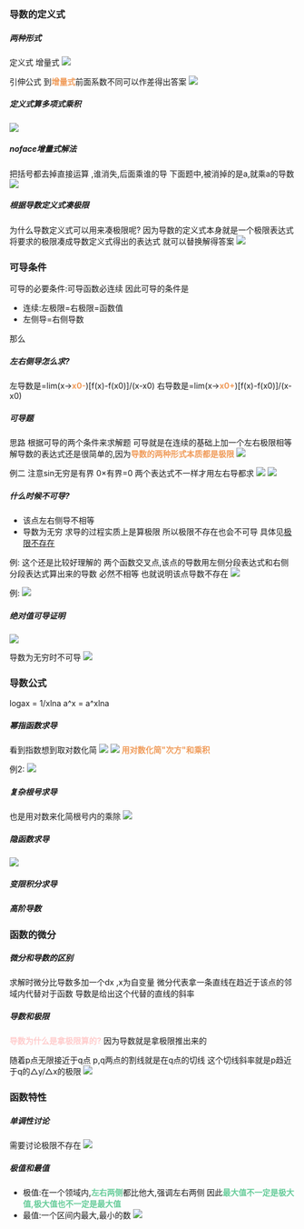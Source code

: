 
### 导数的定义式
##### 两种形式
定义式
增量式
![](img/Pasted%20image%2020221015185416.png)

引伸公式
到<font color=#F09B59 style=" font-weight:bold;">增量式</font>前面系数不同可以作差得出答案
![](img/Pasted%20image%2020221015185559.png)

##### 定义式算多项式乘积
![](img/Pasted%20image%2020221015185008.png)
##### noface增量式解法
把括号都去掉直接运算
,谁消失,后面乘谁的导
下面题中,被消掉的是a,就乘a的导数
![](img/Pasted%20image%2020221015185140.png)

##### 根据导数定义式凑极限
为什么导数定义式可以用来凑极限呢?
因为导数的定义式本身就是一个极限表达式
将要求的极限凑成导数定义式得出的表达式
就可以替换解得答案
![](img/Pasted%20image%2020221015184642.png)

### 可导条件
可导的必要条件:可导函数必连续
因此可导的条件是
* 连续:左极限=右极限=函数值
* 左侧导=右侧导数

那么
##### 左右侧导怎么求?
左导数是=lim(x-><font color=#F09B59 style=" font-weight:bold;">x0-</font>)[f(x)-f(x0)]/(x-x0)
右导数是=lim(x-><font color=#F09B59 style=" font-weight:bold;">x0+</font>)[f(x)-f(x0)]/(x-x0)


##### 可导题
思路
根据可导的两个条件来求解题
可导就是在连续的基础上加一个左右极限相等
解导数的表达式还是很简单的,因为<font color=#F09B59 style=" font-weight:bold;">导数的两种形式本质都是极限</font>
![](img/Pasted%20image%2020221015195506.png)

例二
注意sin无穷是有界
0×有界=0
两个表达式不一样才用左右导都求
![](img/Pasted%20image%2020221015200342.png)
![](img/Pasted%20image%2020221015200417.png)

##### 什么时候不可导?
* 该点左右侧导不相等
* 导数为无穷
求导的过程实质上是算极限
所以极限不存在也会不可导
具体见[极限不存在](jg_第一章_极限###极限不存在)

例:
这个还是比较好理解的
两个函数交叉点,该点的导数用左侧分段表达式和右侧分段表达式算出来的导数
必然不相等
也就说明该点导数不存在
![](img/Pasted%20image%2020221016150621.png)

例:
![](img/Pasted%20image%2020221016150349.png)

##### 绝对值可导证明
![](img/Pasted%20image%2020221015201712.png)

导数为无穷时不可导
![](img/Pasted%20image%2020221015205257.png)


### 导数公式
logax = 1/xlna
a^x = a^xlna




##### 幂指函数求导
看到指数想到取对数化简
![](img/Pasted%20image%2020221016193531.png)
![](img/Pasted%20image%2020221016193558.png)
<font color=#F09B59 style=" font-weight:bold;">用对数化简"次方"和乘积</font>

例2:
![](img/Pasted%20image%2020221016193416.png)


##### 复杂根号求导
也是用对数来化简根号内的乘除
![](img/Pasted%20image%2020221016200510.png)

##### 隐函数求导
![](img/Pasted%20image%2020221017011624.png)
##### 变限积分求导

##### 高阶导数



### 函数的微分
##### 微分和导数的区别
求解时微分比导数多加一个dx   ,x为自变量
微分代表拿一条直线在趋近于该点的邻域内代替对于函数
导数是给出这个代替的直线的斜率

##### 导数和极限
<font color=#FFCCCC style=" font-weight:bold;">导数为什么是拿极限算的?</font>
因为导数就是拿极限推出来的

随着p点无限接近于q点
p,q两点的割线就是在q点的切线
这个切线斜率就是p趋近于q的△y/△x的极限
![](img/Pasted%20image%2020221017010304.png)

### 函数特性
##### 单调性讨论
需要讨论极限不存在
![](img/Pasted%20image%2020221017012615.png)

##### 极值和最值
* 极值:在一个领域内,<font color=#66CC99 style=" font-weight:bold;">左右两侧</font>都比他大,强调左右两侧
因此<font color=#66CC99 style=" font-weight:bold;">最大值不一定是极大值,极大值也不一定是最大值</font>
* 最值:一个区间内最大,最小的数
![](img/Pasted%20image%2020221017013432.png)